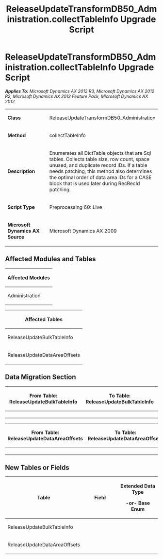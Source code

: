 ﻿---
title: ReleaseUpdateTransformDB50_Administration.collectTableInfo Upgrade Script
TOCTitle: ReleaseUpdateTransformDB50_Administration.collectTableInfo Upgrade Script
ms:assetid: dc32d4c3-230f-98a6-e195-ed3b6b0406d5
ms:mtpsurl: https://msdn.microsoft.com/en-us/library/JJ737208(v=AX.60)
ms:contentKeyID: 49711651
ms.date: 05/18/2015
mtps_version: v=AX.60
---

# ReleaseUpdateTransformDB50\_Administration.collectTableInfo Upgrade Script 


_**Applies To:** Microsoft Dynamics AX 2012 R3, Microsoft Dynamics AX 2012 R2, Microsoft Dynamics AX 2012 Feature Pack, Microsoft Dynamics AX 2012_

<table>
<colgroup>
<col style="width: 50%" />
<col style="width: 50%" />
</colgroup>
<tbody>
<tr class="odd">
<td><p><strong>Class</strong></p></td>
<td><p>ReleaseUpdateTransformDB50_Administration</p></td>
</tr>
<tr class="even">
<td><p><strong>Method</strong></p></td>
<td><p>collectTableInfo</p></td>
</tr>
<tr class="odd">
<td><p><strong>Description</strong></p></td>
<td><p>Enumerates all DictTable objects that are Sql tables. Collects table size, row count, space unused, and duplicate record IDs. If a table needs patching, this method also determines the optimal order of data area IDs for a CASE block that is used later during RecRecId patching.</p></td>
</tr>
<tr class="even">
<td><p><strong>Script Type</strong></p></td>
<td><p>Preprocessing 60: Live</p></td>
</tr>
<tr class="odd">
<td><p><strong>Microsoft Dynamics AX Source</strong></p></td>
<td><p>Microsoft Dynamics AX 2009</p></td>
</tr>
</tbody>
</table>


## Affected Modules and Tables

<table>
<colgroup>
<col style="width: 100%" />
</colgroup>
<thead>
<tr class="header">
<th><p>Affected Modules</p></th>
</tr>
</thead>
<tbody>
<tr class="odd">
<td><p>Administration</p></td>
</tr>
</tbody>
</table>


<table>
<colgroup>
<col style="width: 100%" />
</colgroup>
<thead>
<tr class="header">
<th><p>Affected Tables</p></th>
</tr>
</thead>
<tbody>
<tr class="odd">
<td><p>ReleaseUpdateBulkTableInfo</p></td>
</tr>
<tr class="even">
<td><p>ReleaseUpdateDataAreaOffsets</p></td>
</tr>
</tbody>
</table>


## Data Migration Section

<table>
<colgroup>
<col style="width: 50%" />
<col style="width: 50%" />
</colgroup>
<thead>
<tr class="header">
<th><p>From Table: ReleaseUpdateBulkTableInfo</p></th>
<th><p>To Table: ReleaseUpdateBulkTableInfo</p></th>
</tr>
</thead>
<tbody>
<tr class="odd">
<td><p></p></td>
<td><p></p></td>
</tr>
</tbody>
</table>


<table>
<colgroup>
<col style="width: 50%" />
<col style="width: 50%" />
</colgroup>
<thead>
<tr class="header">
<th><p>From Table: ReleaseUpdateDataAreaOffsets</p></th>
<th><p>To Table: ReleaseUpdateDataAreaOffsets</p></th>
</tr>
</thead>
<tbody>
<tr class="odd">
<td><p></p></td>
<td><p></p></td>
</tr>
</tbody>
</table>


## New Tables or Fields

<table>
<colgroup>
<col style="width: 33%" />
<col style="width: 33%" />
<col style="width: 33%" />
</colgroup>
<thead>
<tr class="header">
<th><p>Table</p></th>
<th><p>Field</p></th>
<th><p>Extended Data Type</p>
<p>-or- Base Enum</p></th>
</tr>
</thead>
<tbody>
<tr class="odd">
<td><p>ReleaseUpdateBulkTableInfo</p></td>
<td><p></p></td>
<td><p></p></td>
</tr>
<tr class="even">
<td><p>ReleaseUpdateDataAreaOffsets</p></td>
<td><p></p></td>
<td><p></p></td>
</tr>
</tbody>
</table>

  



